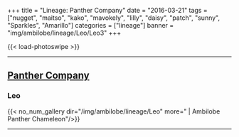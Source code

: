 +++
title = "Lineage: Panther Company"
date = "2016-03-21"
tags = ["nugget", "maitso", "kako", "mavokely", "lilly", "daisy", "patch", "sunny", "Sparkles", "Amarillo"]
categories = ["lineage"]
banner = "img/ambilobe/lineage/Leo/Leo3"
+++

{{< load-photoswipe >}}

---

## [Panther Company](https://www.facebook.com/ThePantherCompany/)

### Leo

{{< no_num_gallery dir="/img/ambilobe/lineage/Leo" more=" | Ambilobe Panther Chameleon"/>}}

---
